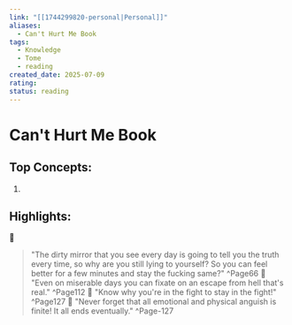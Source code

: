 ```yaml
---
link: "[[1744299820-personal|Personal]]"
aliases:
  - Can't Hurt Me Book
tags:
  - Knowledge
  - Tome
  - reading
created_date: 2025-07-09
rating: 
status: reading
---
```

# Can't Hurt Me Book
## Top Concepts:
1. 
## Highlights:

📖 
> "The dirty mirror that you see every day is going to tell you the truth every time, so why are you still lying to yourself? So you can feel better for a few minutes and stay the fucking same?" 
^Page66
📖 
> "Even on miserable days you can fixate on an escape from hell that's real." 
^Page112
📖 
> "Know why you're in the fight to stay in the fight!" 
^Page127
📖 
> "Never forget that all emotional and physical anguish is finite! It all ends eventually." 
^Page-127
